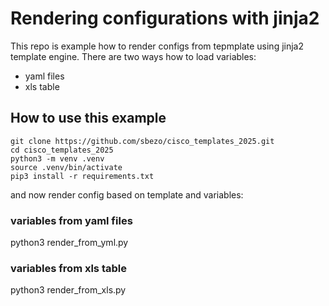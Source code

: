 # Rendering configurations with jinja2

This repo is example how to render configs from tepmplate using jinja2 template engine.
There are two ways how to load variables:
- yaml files
- xls table

## How to use this example

```
git clone https://github.com/sbezo/cisco_templates_2025.git
cd cisco_templates_2025
python3 -m venv .venv
source .venv/bin/activate
pip3 install -r requirements.txt
```
and now render config based on template and variables:
### variables from yaml files
python3 render_from_yml.py

### variables from xls table
python3 render_from_xls.py



